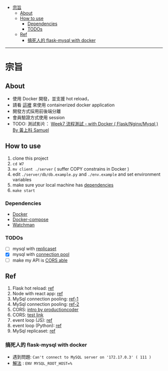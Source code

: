 - [宗旨](#宗旨)
	- [About](#about)
	- [How to use](#how-to-use)
		- [Dependencies](#dependencies)
		- [TODOs](#todos)
	- [Ref](#ref)
		- [搞死人的 flask-mysql with docker](#搞死人的-flask-mysql-with-docker)

<hr>

# 宗旨

## About

-   使用 Docker 開發，並支援 hot reload，
-   請看 [這裡](#how-to-use) 來使用 containerized docker application
-   開發方式採用前後端分離
-   會員驗證方式使用 session
-   TODO: 測試影片： [Week7 流程測試 - with Docker ( Flask/Nginx/Mysql ) By 黃上科 Samuel]()

## How to use

1.  clone this project
2.  `cd W7`
3.  `mv client ./server` ( suffer COPY constrains in Docker )
4.  edit `./server/db/db.example.py` and `./env.example` and set environment variables
5.  make sure your local machine has [dependencies](#dependencies)
6.  `make start`

### Dependencies

-   [Docker](https://docs.docker.com/get-docker/)
-   [Docker-compose](https://docs.docker.com/compose/)
-   [Watchman](https://facebook.github.io/watchman/docs/install.html)

### TODOs

-   [ ] mysql with [replicaset](#ref)
-   [x] mysql with [connection pool](#ref)
-   [ ] make my API is [CORS able](#ref)

## Ref

1.  Flask hot reload: [ref](https://medium.com/hootsuite-engineering/hot-reloading-on-a-dockerized-flask-app-4e87b88ea303)
2.  Node with react app: [ref](https://xiaolishen.medium.com/develop-in-docker-a-node-backend-and-a-react-front-end-talking-to-each-other-5c522156f634)
3.  MySql connection pooling: [ref-1](https://pynative.com/python-database-connection-pooling-with-mysql/#:~:text=Connection%20pooling%20means%20connections%20are,a%20middle%2Dtier%20server%20environment.)
4.  MySql connection pooling: [ref-2](https://dev.mysql.com/doc/connector-python/en/connector-python-connection-pooling.html)
5.  CORS: [intro by productioncoder](https://www.youtube.com/watch?v=woXBXJgGQvQ)
6.  CORS: [test link](http://www.test-cors.org/)
7.  event loop (JS): [ref](https://developer.mozilla.org/zh-TW/docs/Web/JavaScript/EventLoop)
8.  event loop (Python): [ref](https://docs.python.org/3/library/asyncio-eventloop.html#:~:text=The%20event%20loop%20is%20the,asyncio%20functions%2C%20such%20as%20asyncio.)
9.  MySql replicaset: [ref](https://dev.mysql.com/blog-archive/setting-up-mysql-group-replication-with-mysql-docker-images/)


### 搞死人的 flask-mysql with docker

-   遇到問題: `Can't connect to MySQL server on '172.17.0.3' ( 111 )`
-   [解法](https://dev.mysql.com/doc/mysql-installation-excerpt/5.7/en/docker-mysql-more-topics.html) : `ENV MYSQL_ROOT_HOST=%`

